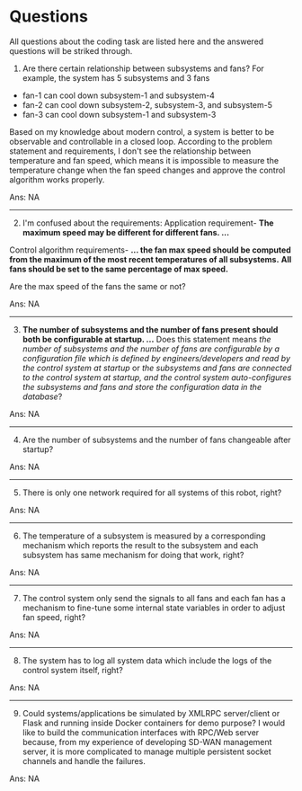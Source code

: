 # Questions
All questions about the coding task are listed here and the answered questions will be striked through. 

1. Are there certain relationship between subsystems and fans?
For example, the system has 5 subsystems and 3 fans
* fan-1 can cool down subsystem-1 and subsystem-4
* fan-2 can cool down subsystem-2, subsystem-3, and subsystem-5
* fan-3 can cool down subsystem-1 and subsystem-3

Based on my knowledge about modern control, a system is better to be observable and controllable in a closed loop. According to the problem statement and requirements, I don't see the relationship between temperature and fan speed, which means it is impossible to measure the temperature change when the fan speed changes and approve the control algorithm works properly.

Ans: NA

---

2. I'm confused about the requirements:
Application requirement-
**The maximum speed may be different for different fans. ...**

Control algorithm requirements-
**... the fan max speed should be computed from the maximum of the most recent temperatures of all subsystems.**
**All fans should be set to the same percentage of max speed.**

Are the max speed of the fans the same or not?

Ans: NA

---

3. **The number of subsystems and the number of fans present should both be configurable at startup. ...** Does this statement means *the number of subsystems and the number of fans are configurable by a configuration file which is defined by engineers/developers and read by the control system at startup* or *the subsystems and fans are connected to the control system at startup, and the control system auto-configures the subsystems and fans and store the configuration data in the database*?

Ans: NA

---

4. Are the number of subsystems and the number of fans changeable after startup?

Ans: NA

---

5. There is only one network required for all systems of this robot, right?

Ans: NA

---

6. The temperature of a subsystem is measured by a corresponding mechanism which reports the result to the subsystem and each subsystem has same mechanism for doing that work, right?

Ans: NA

---

7. The control system only send the signals to all fans and each fan has a mechanism to fine-tune some internal state variables in order to adjust fan speed, right?

Ans: NA

---

8. The system has to log all system data which include the logs of the control system itself, right?

Ans: NA

---

9. Could systems/applications be simulated by XMLRPC server/client or Flask and running inside Docker containers for demo purpose? I would like to build the communication interfaces with RPC/Web server because, from my experience of developing SD-WAN management server, it is more complicated to manage multiple persistent socket channels and handle the failures.

Ans: NA